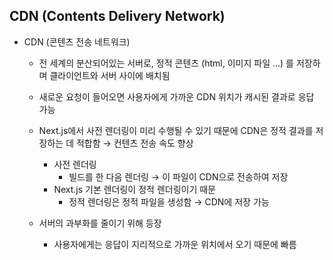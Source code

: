 ## CDN (Contents Delivery Network)
- CDN (콘텐츠 전송 네트워크)
  - 전 세계의 분산되어있는 서버로, 정적 콘텐츠 (html, 이미지 파일 …) 를 저장하며 클라이언트와 서버 사이에 배치됨
    
  - 새로운 요청이 들어오면 사용자에게 가까운 CDN 위치가 캐시된 결과로 응답 가능
    
  - Next.js에서 사전 렌더링이 미리 수행될 수 있기 때문에 CDN은 정적 결과를 저장하는 데 적합함 → 컨텐츠 전송 속도 향상
      - 사전 렌더링
          - 빌드를 한 다음 렌더링 → 이 파일이 CDN으로 전송하여 저장
      - Next.js 기본 렌더링이 정적 렌더링이기 때문
          - 정적 렌더링은 정적 파일을 생성함 → CDN에 저장 가능
  - 서버의 과부화를 줄이기 위해 등장
      - 사용자에게는 응답이 지리적으로 가까운 위치에서 오기 때문에 빠름
